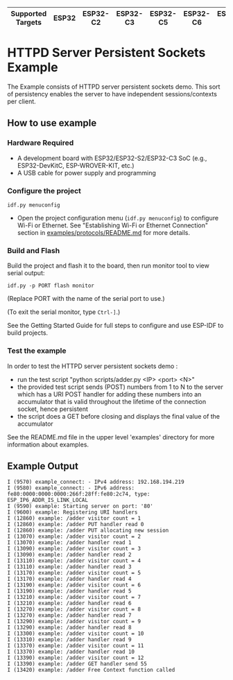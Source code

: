 | Supported Targets | ESP32 | ESP32-C2 | ESP32-C3 | ESP32-C5 | ESP32-C6 | ESP32-H2 | ESP32-P4 | ESP32-S2 | ESP32-S3 |
| ----------------- | ----- | -------- | -------- | -------- | -------- | -------- | -------- | -------- | -------- |

# HTTPD Server Persistent Sockets Example

The Example consists of HTTPD server persistent sockets demo.
This sort of persistency enables the server to have independent sessions/contexts per client.

## How to use example

### Hardware Required

* A development board with ESP32/ESP32-S2/ESP32-C3 SoC (e.g., ESP32-DevKitC, ESP-WROVER-KIT, etc.)
* A USB cable for power supply and programming

### Configure the project

```
idf.py menuconfig
```
* Open the project configuration menu (`idf.py menuconfig`) to configure Wi-Fi or Ethernet. See "Establishing Wi-Fi or Ethernet Connection" section in [examples/protocols/README.md](../../README.md) for more details.

### Build and Flash

Build the project and flash it to the board, then run monitor tool to view serial output:

```
idf.py -p PORT flash monitor
```

(Replace PORT with the name of the serial port to use.)

(To exit the serial monitor, type ``Ctrl-]``.)

See the Getting Started Guide for full steps to configure and use ESP-IDF to build projects.

### Test the example

In order to test the HTTPD server persistent sockets demo :

* run the test script "python scripts/adder.py \<IP\> \<port\> \<N\>"
* the provided test script sends (POST) numbers from 1 to N to the server which has a URI POST handler for adding these numbers into an accumulator that is valid throughout the lifetime of the connection socket, hence persistent
* the script does a GET before closing and displays the final value of the accumulator

See the README.md file in the upper level 'examples' directory for more information about examples.

## Example Output

```
I (9570) example_connect: - IPv4 address: 192.168.194.219
I (9580) example_connect: - IPv6 address: fe80:0000:0000:0000:266f:28ff:fe80:2c74, type: ESP_IP6_ADDR_IS_LINK_LOCAL
I (9590) example: Starting server on port: '80'
I (9600) example: Registering URI handlers
I (12860) example: /adder visitor count = 1
I (12860) example: /adder PUT handler read 0
I (12860) example: /adder PUT allocating new session
I (13070) example: /adder visitor count = 2
I (13070) example: /adder handler read 1
I (13090) example: /adder visitor count = 3
I (13090) example: /adder handler read 2
I (13110) example: /adder visitor count = 4
I (13110) example: /adder handler read 3
I (13170) example: /adder visitor count = 5
I (13170) example: /adder handler read 4
I (13190) example: /adder visitor count = 6
I (13190) example: /adder handler read 5
I (13210) example: /adder visitor count = 7
I (13210) example: /adder handler read 6
I (13270) example: /adder visitor count = 8
I (13270) example: /adder handler read 7
I (13290) example: /adder visitor count = 9
I (13290) example: /adder handler read 8
I (13300) example: /adder visitor count = 10
I (13310) example: /adder handler read 9
I (13370) example: /adder visitor count = 11
I (13370) example: /adder handler read 10
I (13390) example: /adder visitor count = 12
I (13390) example: /adder GET handler send 55
I (13420) example: /adder Free Context function called
```
